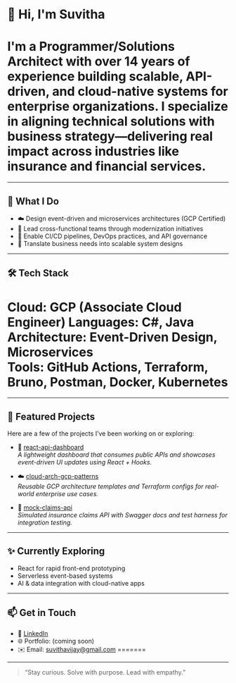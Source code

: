 # 👋 Hi, I'm Suvitha

I'm a Programmer/Solutions Architect with over 14 years of experience building scalable, API-driven, and cloud-native systems for enterprise organizations. I specialize in aligning technical solutions with business strategy—delivering real impact across industries like insurance and financial services.
=======

---

## 💼 What I Do
- ☁️ Design event-driven and microservices architectures (GCP Certified)
- 🧩 Lead cross-functional teams through modernization initiatives
- 🔄 Enable CI/CD pipelines, DevOps practices, and API governance
- 🧠 Translate business needs into scalable system designs

---

## 🛠️ Tech Stack
**Cloud**: GCP (Associate Cloud Engineer) 
**Languages**: C#, Java  
**Architecture**: Event-Driven Design, Microservices  
**Tools**: GitHub Actions, Terraform, Bruno, Postman, Docker, Kubernetes
=======

---

## 📌 Featured Projects
Here are a few of the projects I’ve been working on or exploring:

- 🔗 [react-api-dashboard](https://github.com/YOUR_USERNAME/react-api-dashboard)  
  _A lightweight dashboard that consumes public APIs and showcases event-driven UI updates using React + Hooks._

- ☁️ [cloud-arch-gcp-patterns](https://github.com/YOUR_USERNAME/cloud-arch-gcp-patterns)  
  _Reusable GCP architecture templates and Terraform configs for real-world enterprise use cases._

- 🧪 [mock-claims-api](https://github.com/YOUR_USERNAME/mock-claims-api)  
  _Simulated insurance claims API with Swagger docs and test harness for integration testing._

---

## ✨ Currently Exploring
- React for rapid front-end prototyping  
- Serverless event-based systems  
- AI & data integration with cloud-native apps

---

## 📫 Get in Touch
- 💼 [LinkedIn](www.linkedin.com/in/suvitha-vijayarajan)
- 🌐 Portfolio: (coming soon)
- ✉️ Email: suvithavijay@gmail.com
=======


---

> “Stay curious. Solve with purpose. Lead with empathy.”

